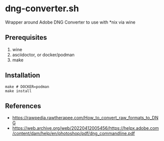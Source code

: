 # dng-converter.sh

Wrapper around Adobe DNG Converter to use with *nix via wine

## Prerequisites

1. wine
2. asciidoctor, or docker/podman
3. make

## Installation

```shell
make # DOCKER=podman
make install
```

## References

- https://rawpedia.rawtherapee.com/How_to_convert_raw_formats_to_DNG
- https://web.archive.org/web/20220412005456/https://helpx.adobe.com/content/dam/help/en/photoshop/pdf/dng_commandline.pdf
